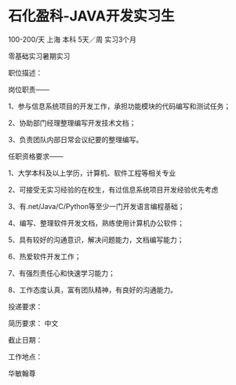 # 石化盈科-JAVA开发实习生

100-200/天 上海 本科 5天／周 实习3个月

零基础实习暑期实习

职位描述：

岗位职责——

1、参与信息系统项目的开发工作，承担功能模块的代码编写和测试任务；

2、协助部门经理整理编写开发技术文档；

3、负责团队内部日常会议纪要的整理编写。

任职资格要求——

1、大学本科及以上学历，计算机、软件工程等相关专业

2、可接受无实习经验的在校生，有过信息系统项目开发经验优先考虑

3、有.net/Java/C/Python等至少一门开发语言编程基础；

4、编写、整理软件开发文档，熟练使用计算机办公软件；

5、具有较好的沟通意识，解决问题能力，文档编写能力；

6、热爱软件开发工作；

7、有强烈责任心和快速学习能力；

8、工作态度认真，富有团队精神，有良好的沟通能力。

投递要求：

简历要求： 中文

截止日期：

工作地点：

华敏翰尊